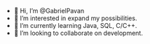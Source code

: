 - 👋 Hi, I’m @GabrielPavan
- 👀 I’m interested in expand my possibilities.
- 🌱 I’m currently learning Java, SQL, C/C++.
- 💞️ I’m looking to collaborate on development.
